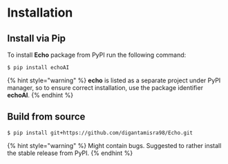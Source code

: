 # Installation

## Install via Pip

 To install **Echo** package from PyPI run the following command:

```
$ pip install echoAI
```

{% hint style="warning" %}
**echo** is listed as a separate project under PyPI manager, so to ensure correct installation, use the package identifier **echoAI**.
{% endhint %}

## Build from source

```
$ pip install git+https://github.com/digantamisra98/Echo.git
```

{% hint style="warning" %}
Might contain bugs. Suggested to rather install the stable release from PyPI.
{% endhint %}


